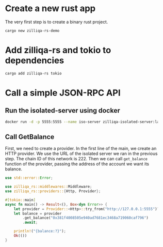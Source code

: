 # Create a new rust app
The very first step is to create a binary rust project.

```bash
cargo new zilliqa-rs-demo
```

# Add zilliqa-rs and tokio to dependencies
```bash
cargo add zilliqa-rs tokio
```

# Call a simple JSON-RPC API
## Run the isolated-server using docker
```bash
docker run -d -p 5555:5555 --name iso-server zilliqa-isolated-server:latest
```

## Call GetBalance
First, we need to create a provider. In the first line of the main, we create an HTTP provider. We use the URL of the isolated server we ran in the previous step. The chain ID of this network is 222. 
Then we can call `get_balance` function of the provider, passing the address of the account we want its balance.

```rust
use std::error::Error;

use zilliqa_rs::middlewares::Middleware;
use zilliqa_rs::providers::{Http, Provider};

#[tokio::main]
async fn main() -> Result<(), Box<dyn Error>> {
    let provider = Provider::<Http>::try_from("http://127.0.0.1:5555")?.with_chain_id(222);
    let balance = provider
        .get_balance("0x381f4008505e940ad7681ec3468a719060caf796")
        .await;

    println!("{balance:?}");
    Ok(())
}
```